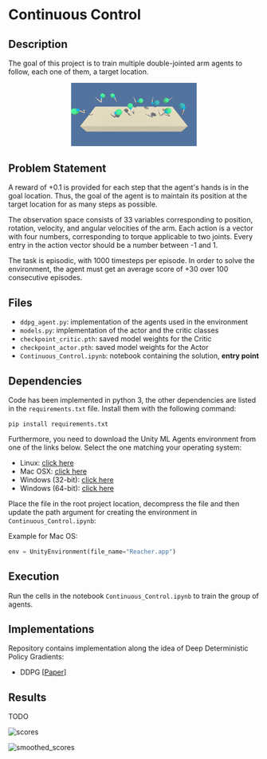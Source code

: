 [//]: # (Image References)

# Continuous Control

## Description

The goal of this project is to train multiple double-jointed arm agents to follow, each one of them, a target location.

<p align="center">
    <img src="media/reacher_multiagent.gif" width=50% height=50%>
</p>

## Problem Statement

A reward of +0.1 is provided for each step that the agent's hands is in the goal location. Thus, the goal of the agent is to maintain its position at the target location for as many steps as possible.

The observation space consists of 33 variables corresponding to position, rotation, velocity, and angular velocities of the arm. Each action is a vector with four numbers, corresponding to torque applicable to two joints. Every entry in the action vector should be a number between -1 and 1.

The task is episodic, with 1000 timesteps per episode. In order to solve the environment, the agent must get an average score of +30 over 100 consecutive episodes.


## Files

- `ddpg_agent.py`: implementation of the agents used in the environment
- `models.py`: implementation of the actor and the critic classes
- `checkpoint_critic.pth`: saved model weights for the Critic
- `checkpoint_actor.pth`: saved model weights for the Actor
- `Continuous_Control.ipynb`: notebook containing the solution, **entry point**


## Dependencies
Code has been implemented in python 3,
the other dependencies are listed in the `requirements.txt` file. Install them with the following command:

```
pip install requirements.txt
```

Furthermore, you need to download the Unity ML Agents environment from one of the links below. Select the one matching your operating system:
- Linux: [click here](https://s3-us-west-1.amazonaws.com/udacity-drlnd/P2/Reacher/Reacher_Linux.zip)
- Mac OSX: [click here](https://s3-us-west-1.amazonaws.com/udacity-drlnd/P2/Reacher/Reacher.app.zip)
- Windows (32-bit): [click here](https://s3-us-west-1.amazonaws.com/udacity-drlnd/P2/Reacher/Reacher_Windows_x86.zip)
- Windows (64-bit): [click here](https://s3-us-west-1.amazonaws.com/udacity-drlnd/P2/Reacher/Reacher_Windows_x86_64.zip)

Place the file in the root project location, decompress the file and then update the path argument for creating the environment in `Continuous_Control.ipynb`:

Example for Mac OS:
```python
env = UnityEnvironment(file_name="Reacher.app")
```

## Execution
Run the cells in the notebook `Continuous_Control.ipynb` to train the group of agents.


## Implementations
Repository contains implementation along the idea of Deep Deterministic Policy Gradients:

- DDPG [[Paper](https://arxiv.org/abs/1509.02971)]

## Results
TODO

![scores](https://github.com/rrstal/drlnd-dqn-agent-navigation/blob/master/media/results.PNG)

![smoothed_scores](https://github.com/rrstal/drlnd-dqn-agent-navigation/blob/master/media/smoothed_results.PNG)
